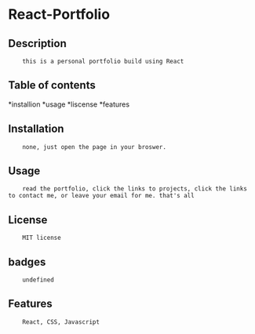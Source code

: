 
# React-Portfolio
## Description
        this is a personal portfolio build using React 
        
## Table of contents
 *installion
 *usage
 *liscense
 *features        
        
## Installation
        none, just open the page in your broswer.
        
## Usage
        read the portfolio, click the links to projects, click the links to contact me, or leave your email for me. that's all
        
        
## License
        MIT license
        
## badges
        undefined
        
## Features
        React, CSS, Javascript

        
        